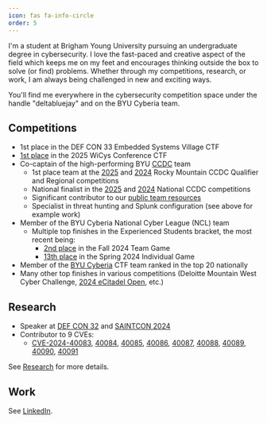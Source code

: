 ```yaml
---
icon: fas fa-info-circle
order: 5
---
```


I'm a student at Brigham Young University pursuing an undergraduate degree in cybersecurity. I love the fast-paced and creative aspect of the field which keeps me on my feet and encourages thinking outside the box to solve (or find) problems. Whether through my competitions, research, or work, I am always being challenged in new and exciting ways.

You'll find me everywhere in the cybersecurity competition space under the handle "deltabluejay" and on the BYU Cyberia team.

## Competitions
- 1st place in the DEF CON 33 Embedded Systems Village CTF
- [1st place](https://www.linkedin.com/posts/activity-7314328436565557248-swE8?utm_source=share&utm_medium=member_desktop&rcm=ACoAAERBLowBXiw3NyUWCeXblmVpibcT4qrch5w) in the 2025 WiCys Conference CTF
- Co-captain of the high-performing BYU [CCDC](https://www.nationalccdc.org/) team
    - 1st place team at the [2025](https://twitter.com/NationalCCDC/status/1899510639237931011) and [2024](https://x.com/NationalCCDC/status/1766893614062276795) Rocky Mountain CCDC Qualifier and Regional competitions
    - National finalist in the [2025](https://twitter.com/NationalCCDC/status/1916265954037600747) and [2024](https://x.com/NationalCCDC/status/1783607165359399134) National CCDC competitions
    - Significant contributor to our [public team resources](https://github.com/BYU-CCDC/public-ccdc-resources)
    - Specialist in threat hunting and Splunk configuration (see above for example work)
- Member of the BYU Cyberia National Cyber League (NCL) team
    - Multiple top finishes in the Experienced Students bracket, the most recent being:
        - [2nd place](https://cyberskyline.com/report/21PVRHJLX3ML) in the Fall 2024 Team Game
        - [13th place](https://cyberskyline.com/report/R5AQQYHHTJ9U) in the Spring 2024 Individual Game
- Member of the [BYU Cyberia](https://ctftime.org/team/155711) CTF team ranked in the top 20 nationally
- Many other top finishes in various competitions (Deloitte Mountain West Cyber Challenge, [2024 eCitadel Open](https://x.com/eCitadelOpen/status/1792601179018637789), etc.)

## Research
- Speaker at [DEF CON 32](https://youtu.be/IyInMgXj4k4?si=SIJoCS57tjtDEBrt) and [SAINTCON 2024](https://youtu.be/TPEaW8JXOAI?si=nhoQv48ARQu_ejEn)
- Contributor to 9 CVEs:
    - [CVE-2024-40083](https://www.cve.org/CVERecord?id=CVE-2024-40083), [40084](https://www.cve.org/CVERecord?id=CVE-2024-40084), [40085](https://www.cve.org/CVERecord?id=CVE-2024-40085), [40086](https://www.cve.org/CVERecord?id=CVE-2024-40086), [40087](https://www.cve.org/CVERecord?id=CVE-2024-40087), [40088](https://www.cve.org/CVERecord?id=CVE-2024-40088), [40089](https://www.cve.org/CVERecord?id=CVE-2024-40089), [40090](https://www.cve.org/CVERecord?id=CVE-2024-40090), [40091](https://www.cve.org/CVERecord?id=CVE-2024-40091)

See [Research](/research) for more details.

## Work
See [LinkedIn](https://www.linkedin.com/in/ava-petersen/).